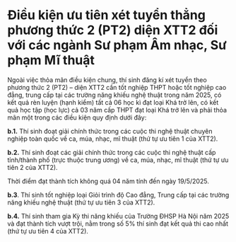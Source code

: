 # Điều kiện ưu tiên xét tuyển thẳng phương thức 2 (PT2) diện XTT2 đối với các ngành Sư phạm Âm nhạc, Sư phạm Mĩ thuật

Ngoài việc thỏa mãn điều kiện chung, thí sinh đăng kí xét tuyển theo phương thức 2 (PT2) – diện XTT2 cần tốt nghiệp THPT hoặc tốt nghiệp cao đẳng, trung cấp tại các trường năng khiếu nghệ thuật trong năm 2025, có kết quả rèn luyện (hạnh kiểm) tất cả 06 học kì đạt loại Khá trở lên, có  kết quả học tập (học lực) cả 03 năm cấp THPT đạt loại Khá trở lên và phải thỏa mãn một trong các điều kiện quy định dưới đây:

**b.1.** Thí sinh đoạt giải chính thức trong các cuộc thi nghệ thuật chuyên nghiệp toàn quốc về ca, múa, nhạc, mĩ thuật (thứ tự ưu tiên 1 của XTT2).

**b.2.** Thí sinh đoạt các giải chính thức trong các cuộc thi nghệ thuật cấp tỉnh/thành phố (trực thuộc trung ương) về ca, múa, nhạc, mĩ thuật (thứ tự ưu tiên 2 của XTT2).

Thời điểm đạt thành tích không quá 04 năm tính đến ngày 19/5/2025.

**b.3**. Thí sinh tốt nghiệp loại Giỏi trình độ Cao đẳng, Trung cấp tại các trường năng khiếu nghệ thuật (thứ tự ưu tiên 3 của XTT2).

**b.4.** Thí sinh tham gia Kỳ thi năng khiếu của Trường ĐHSP Hà Nội năm 2025 và đạt thành tích vượt trội, nằm trong số 5% thí sinh đạt kết quả thi cao nhất (thứ tự ưu tiên 4 của XTT2).